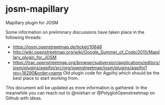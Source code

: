 # josm-mapillary
Mapillary plugin for JOSM

Some information on preliminary discussions have taken place in the following threads:
* https://josm.openstreetmap.de/ticket/10648 
* http://wiki.openstreetmap.org/wiki/Google_Summer_of_Code/2015/Mapillary_plugin_for_JOSM
* https://trac.openstreetmap.org/browser/subversion/applications/editors/josm/plugins/agpifoj/src/org/openstreetmap/josm/plugins/agpifoj?rev=16290&order=name Old plugin code for Agpifoj which should be the best place to start working from.

This document will be updated as more information is gathered. In the meanwhile you can reach out to @mishari or @PolyglotOpenstreetmap on Github with ideas.
